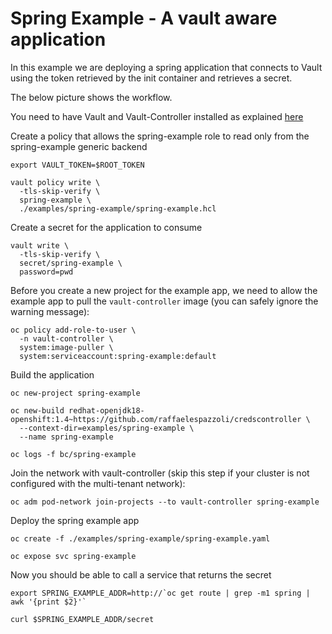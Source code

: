 # Spring Example - A vault aware application

In this example we are deploying a spring application that connects to Vault using the token retrieved by the init container and retrieves a secret.

The below picture shows the workflow.

You need to have Vault and Vault-Controller installed as explained [here](../../README.md)

Create a policy that allows the spring-example role to read only from the spring-example generic backend

```
export VAULT_TOKEN=$ROOT_TOKEN

vault policy write \
  -tls-skip-verify \
  spring-example \
  ./examples/spring-example/spring-example.hcl
```

Create a secret for the application to consume

```
vault write \
  -tls-skip-verify \
  secret/spring-example \
  password=pwd 
```

Before you create a new project for the example app, we need to allow the example app to pull the `vault-controller` image (you can safely ignore the warning message):

```
oc policy add-role-to-user \
  -n vault-controller \
  system:image-puller \
  system:serviceaccount:spring-example:default
```

Build the application

```
oc new-project spring-example

oc new-build redhat-openjdk18-openshift:1.4~https://github.com/raffaelespazzoli/credscontroller \
  --context-dir=examples/spring-example \
  --name spring-example
  
oc logs -f bc/spring-example
```

Join the network with vault-controller (skip this step if your cluster is not configured with the multi-tenant network):

```
oc adm pod-network join-projects --to vault-controller spring-example
```

Deploy the spring example app

```
oc create -f ./examples/spring-example/spring-example.yaml

oc expose svc spring-example
```

Now you should be able to call a service that returns the secret

```
export SPRING_EXAMPLE_ADDR=http://`oc get route | grep -m1 spring | awk '{print $2}'`

curl $SPRING_EXAMPLE_ADDR/secret
```

